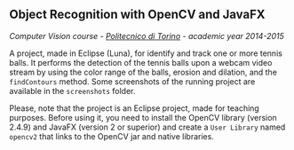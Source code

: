 ## Object Recognition with OpenCV and JavaFX

*Computer Vision course - [Politecnico di Torino](http://www.polito.it) - academic year 2014-2015*

A project, made in Eclipse (Luna), for identify and track one or more tennis balls. It performs the detection of the tennis balls upon a webcam video stream by using the color range of the balls, erosion and dilation, and the `findContours` method. Some screenshots of the running project are available in the `screenshots` folder.

Please, note that the project is an Eclipse project, made for teaching purposes. Before using it, you need to install the OpenCV library (version 2.4.9) and JavaFX (version 2 or superior) and create a `User Library` named `opencv2` that links to the OpenCV jar and native libraries.
